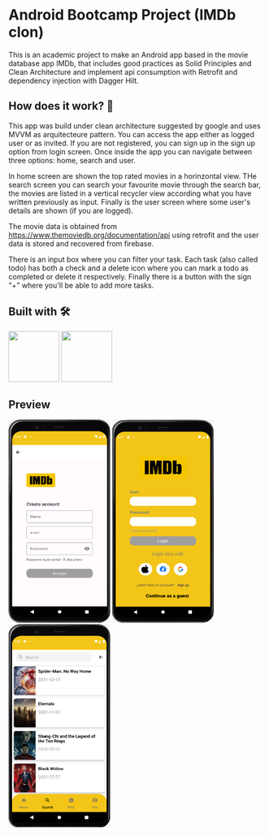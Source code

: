 # Android Bootcamp Project (IMDb clon)

This is an academic project to make an Android app based in the movie database app IMDb, that includes good practices as Solid Principles and Clean Architecture and  implement api consumption with Retrofit and dependency injection with Dagger Hilt. 

## How does it work? 🚀

This app was build under clean architecture suggested by google and uses MVVM as arquitecteure pattern.  You can access the app either as logged user or as invited. If you are not registered, you can sign up in the sign up option from login screen. Once inside the app you can navigate between three options: home, search and user.

In home screen are shown the top rated movies in a horinzontal view. THe search screen you can search your favourite movie through the search bar, the movies are listed in a vertical recycler view according what you have written previously as input. Finally is the user screen where some user's details are shown (if you are logged).

The movie data is obtained from https://www.themoviedb.org/documentation/api using retrofit and the user data is stored and recovered from firebase.

There is an input box where you can filter your task. Each task (also called todo) has both a check  and a delete icon where you can mark a todo as completed or delete it respectively. Finally there is a button with the sign "+" where you'll be able to add more tasks.

## Built with 🛠️
<img src="https://cdn.jsdelivr.net/gh/devicons/devicon/icons/android/android-plain-wordmark.svg" width="100" height="100" /> <img src="https://cdn.jsdelivr.net/gh/devicons/devicon/icons/kotlin/kotlin-original-wordmark.svg" width="100" height="100"/>

## Preview
<img src="screenshoots/signup_screen.png" width="200" height="400"/> <img src="screenshoots/login_screen.png" width="200" height="400"/> <img src="screenshoots/searchmovie_screen.png" width="200" height="400"/> 

